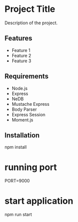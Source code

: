 # Project Title

Description of the project.

## Features

- Feature 1
- Feature 2
- Feature 3

## Requirements

- Node.js
- Express
- NeDB
- Mustache Express
- Body Parser
- Express Session
- Moment.js

## Installation
npm install

# running port 
PORT=9000

# start application
npm run start






